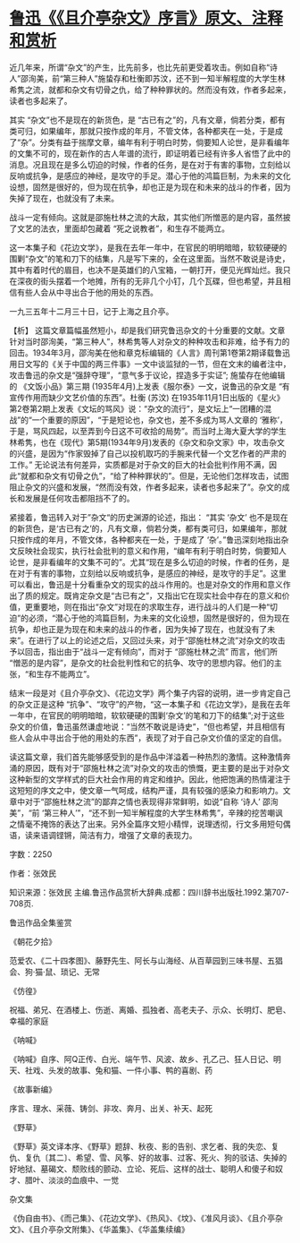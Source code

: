 # [鲁迅《《且介亭杂文》序言》原文、注释和赏析](https://www.vrrw.net/wx/9753.html)

近几年来，所谓“杂文”的产生，比先前多，也比先前更受着攻击。例如自称“诗人”邵洵美，前“第三种人”施蛰存和杜衡即苏汶，还不到一知半解程度的大学生林希隽之流，就都和杂文有切骨之仇，给了种种罪状的。然而没有效，作者多起来，读者也多起来了。

其实 “杂文”也不是现在的新货色，是 “古已有之”的，凡有文章，倘若分类，都有类可归，如果编年，那就只按作成的年月，不管文体，各种都夹在一处，于是成了“杂”。分类有益于揣摩文章，编年有利于明白时势，倘要知人论世，是非看编年的文集不可的，现在新作的古人年谱的流行，即证明着已经有许多人省悟了此中的消息。况且现在是多么切迫的时候，作者的任务，是在对于有害的事物，立刻给以反响或抗争，是感应的神经，是攻守的手足。潜心于他的鸿篇巨制，为未来的文化设想，固然是很好的，但为现在抗争，却也正是为现在和未来的战斗的作者，因为失掉了现在，也就没有了未来。

战斗一定有倾向。这就是邵施杜林之流的大敌，其实他们所憎恶的是内容，虽然披了文艺的法衣，里面却包藏着 “死之说教者”，和生存不能两立。

这一本集子和《花边文学》，是我在去年一年中，在官民的明明暗暗，软软硬硬的围剿“杂文”的笔和刀下的结集，凡是写下来的，全在这里面。当然不敢说是诗史，其中有着时代的眉目，也决不是英雄们的八宝箱，一朝打开，便见光辉灿烂。我只在深夜的街头摆着一个地摊，所有的无非几个小钉，几个瓦碟，但也希望，并且相信有些人会从中寻出合于他的用处的东西。

一九三五年十二月三十日，记于上海之且介亭。



【析】 这篇文章篇幅虽然短小，却是我们研究鲁迅杂文的十分重要的文献。文章针对当时邵洵美，“第三种人”，林希隽等人对杂文的种种攻击和非难，给予有力的回击。1934年3月，邵洵美在他和章克标编辑的《人言》周刊第1卷第2期译载鲁迅用日文写的《关于中国的两三件事》一文中谈监狱的一节，但在文末的编者注中，攻击鲁迅的杂文是“强辞夺理”，“意气多于议论，捏造多于实证”; 施蛰存在他编辑的 《文饭小品》第三期 (1935年4月)上发表《服尔泰》一文，说鲁迅的杂文是 “有宣传作用而缺少文艺价值的东西”。杜衡 (苏汶) 在1935年11月1日出版的《星火》 第2卷第2期上发表《文坛的骂风》说：“杂文的流行”，是文坛上“一团糟的混战”的“一个重要的原因”，“于是短论也，杂文也，差不多成为骂人文章的 ‘雅称’，于是，骂风四起，以至弄到今日这不可收拾的局势”。而当时上海大夏大学的学生林希隽，也在《现代》第5期(1934年9月)发表的《杂文和杂文家》中，攻击杂文的兴盛，是因为“作家毁掉了自己以投机取巧的手腕来代替一个文艺作者的严肃的工作。” 无论说法有何差异，实质都是对于杂文的巨大的社会批判作用不满，因此“就都和杂文有切骨之仇”，“给了种种罪状的”。但是，无论他们怎样攻击，试图阻止杂文的兴盛和发展，“然而没有效，作者多起来，读者也多起来了”。杂文的成长和发展是任何攻击都阻挡不了的。

紧接着，鲁迅转入对于”杂文“的历史渊源的论述，指出： “其实 ‘杂文’ 也不是现在的新货色，是‘古已有之’的，凡有文章，倘若分类，都有类可归，如果编年，那就只按作成的年月，不管文体，各种都夹在一处，于是成了 ‘杂’。”鲁迅深刻地指出杂文反映社会现实，执行社会批判的意义和作用，“编年有利于明白时势，倘要知人论世，是非看编年的文集不可的”。尤其“现在是多么切迫的时候，作者的任务，是在对于有害的事物，立刻给以反响或抗争，是感应的神经，是攻守的手足”。这里可以看出，鲁迅是十分看重杂文的现实的战斗作用的。也是对杂文的作用和意义作出了质的规定。既肯定杂文是“古已有之”，又指出它在现实社会中存在的意义和价值，更重要地，则在指出“杂文”对现在的求取生存，进行战斗的人们是一种“切迫”的必须，“潜心于他的鸿篇巨制，为未来的文化设想，固然是很好的，但为现在抗争，却也正是为现在和未来的战斗的作者，因为失掉了现在，也就没有了未来”。在进行了以上的论述之后，又回过头来，对于“邵施杜林之流”对杂文的攻击予以回击，指出由于“战斗一定有倾向”，而对于 “邵施杜林之流” 而言，他们所 “憎恶的是内容”，是杂文的社会批判性和它的抗争、攻守的思想内容。他们的主张，“和生存不能两立”。

结末一段是对《且介亭杂文》、《花边文学》两个集子内容的说明，进一步肯定自己的杂文正是这种 “抗争”、“攻守”的产物，“这一本集子和《花边文学》，是我在去年一年中，在官民的明明暗暗，软软硬硬的围剿‘杂文’的笔和刀下的结集”;对于这些杂文的价值，鲁迅虽然谦虚地说：“当然不敢说是诗史”，“但也希望，并且相信有些人会从中寻出合于他的用处的东西”，表现了对于自己杂文价值的坚定的自信。

读这篇文章，我们首先能够感受到的是作品中洋溢着一种热烈的激情。这种激情奔涌的原因，既有对于“邵施杜林之流”对杂文的攻击的愤慨，更主要的是出于对杂文这种新型的文学样式的巨大社会作用的肯定和维护。因此，他把饱满的热情灌注于这短短的序文之中，使文章一气呵成，结构严谨，具有较强的感染力和影响力。文章中对于“邵施杜林之流”的鄙弃之情也表现得非常鲜明，如说“自称 ‘诗人’ 邵洵美”，“前 ‘第三种人’”，“还不到一知半解程度的大学生林希隽”，辛辣的挖苦嘲讽之情毫不掩饰的表达了出来。另外全篇序文短小精悍，说理透彻，行文多用短句偶语，读来语调铿锵，简洁有力，增强了文章的表现力。

字数：2250

作者：张效民

知识来源：张效民 主编.鲁迅作品赏析大辞典.成都：四川辞书出版社.1992.第707-708页.

鲁迅作品全集鉴赏

《朝花夕拾》

范爱农、《二十四孝图》、藤野先生、阿长与山海经、从百草园到三味书屋、五猖会、狗·猫·鼠、琐记、无常

《仿徨》

祝福、弟兄、在酒楼上、伤逝、离婚、孤独者、高老夫子、示众、长明灯、肥皂、幸福的家庭

《呐喊》

《呐喊》自序、阿Q正传、白光、端午节、风波、故乡、孔乙己、狂人日记、明天、社戏、头发的故事、兔和猫、一件小事、鸭的喜剧、药

《故事新编》

序言、理水、采薇、铸剑、非攻、奔月、出关、补天、起死

《野草》

《野草》英文译本序、《野草》题辞、秋夜、影的告别、求乞者、我的失恋、复仇、复仇〔其二〕、希望、雪、风筝、好的故事、过客、死火、狗的驳诘、失掉的好地狱、墓碣文、颓败线的颤动、立论、死后、这样的战士、聪明人和傻子和奴才、腊叶、淡淡的血痕中、一觉

杂文集

《伪自由书》、《而己集》、《花边文学》、《热风》、《坟》、《准风月谈》、《且介亭杂文》、《且介亭杂文附集》、《华盖集》、《华盖集续编》

